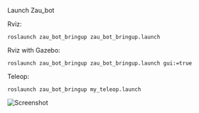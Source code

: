 Launch Zau_bot 

Rviz:

    roslaunch zau_bot_bringup zau_bot_bringup.launch

Rviz with Gazebo:

    roslaunch zau_bot_bringup zau_bot_bringup.launch gui:=true

Teleop:

    roslaunch zau_bot_bringup my_teleop.launch 

![Screenshot](https://github.com/JorgeFernandes-Git/zau_bot/blob/main/zau.png?raw=true)
